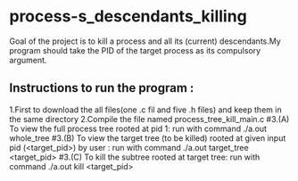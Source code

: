 # process-s_descendants_killing
Goal of the project is to kill a process and all its (current) descendants.My program should take the PID of the target process as its compulsory argument.
## Instructions to run the program :
   1.First to download the all files(one .c fil and five .h files) and keep them in the same directory
   2.Compile the file named process_tree_kill_main.c
  #3.(A) To view the full process tree rooted at pid 1:
  run with command ./a.out whole_tree
  #3.(B) To view the target tree (to be killed) rooted at given input pid (<target_pid>) by user :
  run with command ./a.out target_tree <target_pid>
  #3.(C) To kill the subtree rooted at target tree:
  run with command ./a.out kill <target_pid>
